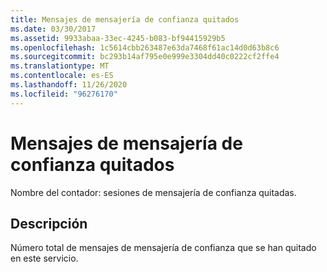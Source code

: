```yaml
---
title: Mensajes de mensajería de confianza quitados
ms.date: 03/30/2017
ms.assetid: 9933abaa-33ec-4245-b083-bf94415929b5
ms.openlocfilehash: 1c5614cbb263487e63da7468f61ac14d0d63b8c6
ms.sourcegitcommit: bc293b14af795e0e999e3304dd40c0222cf2ffe4
ms.translationtype: MT
ms.contentlocale: es-ES
ms.lasthandoff: 11/26/2020
ms.locfileid: "96276170"
---
```

# <a name="reliable-messaging-messages-dropped"></a>Mensajes de mensajería de confianza quitados

Nombre del contador: sesiones de mensajería de confianza quitadas.  
  
## <a name="description"></a>Descripción  

 Número total de mensajes de mensajería de confianza que se han quitado en este servicio.
